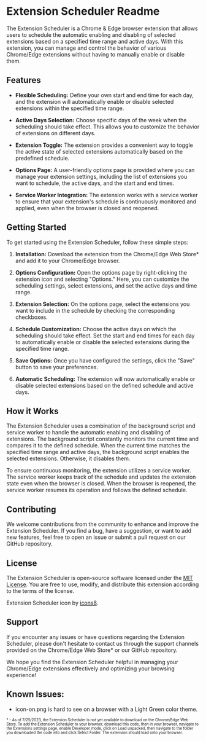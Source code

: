 # Extension Scheduler Readme

The Extension Scheduler is a Chrome & Edge browser extension that allows users to schedule the automatic enabling and
disabling of selected extensions based on a specified time range and active days. With this extension, you can manage
and control the behavior of various Chrome/Edge extensions without having to manually enable or disable them.

## Features

- **Flexible Scheduling:** Define your own start and end time for each day, and the extension will automatically enable
  or disable selected extensions within the specified time range.

- **Active Days Selection:** Choose specific days of the week when the scheduling should take effect. This allows you to
  customize the behavior of extensions on different days.

- **Extension Toggle:** The extension provides a convenient way to toggle the active state of selected extensions
  automatically based on the predefined schedule.

- **Options Page:** A user-friendly options page is provided where you can manage your extension settings, including the
  list of extensions you want to schedule, the active days, and the start and end times.

- **Service Worker Integration:** The extension works with a service worker to ensure that your extension's schedule is
  continuously monitored and applied, even when the browser is closed and reopened.

## Getting Started

To get started using the Extension Scheduler, follow these simple steps:

1. **Installation:** Download the extension from the Chrome/Edge Web Store* and add it to your Chrome/Edge browser.

2. **Options Configuration:** Open the options page by right-clicking the extension icon and selecting "Options." Here,
   you can customize the scheduling settings, select extensions, and set the active days and time range.

3. **Extension Selection:** On the options page, select the extensions you want to include in the schedule by checking
   the corresponding checkboxes.

4. **Schedule Customization:** Choose the active days on which the scheduling should take effect. Set the start and end
   times for each day to automatically enable or disable the selected extensions during the specified time range.

5. **Save Options:** Once you have configured the settings, click the "Save" button to save your preferences.

6. **Automatic Scheduling:** The extension will now automatically enable or disable selected extensions based on the
   defined schedule and active days.

## How it Works

The Extension Scheduler uses a combination of the background script and service worker to handle the automatic enabling
and disabling of extensions. The background script constantly monitors the current time and compares it to the defined
schedule. When the current time matches the specified time range and active days, the background script enables the
selected extensions. Otherwise, it disables them.

To ensure continuous monitoring, the extension utilizes a service worker. The service worker keeps track of the schedule
and updates the extension state even when the browser is closed. When the browser is reopened, the service worker
resumes its operation and follows the defined schedule.

## Contributing

We welcome contributions from the community to enhance and improve the Extension Scheduler. If you find a bug, have a
suggestion, or want to add new features, feel free to open an issue or submit a pull request on our GitHub repository.

## License

The Extension Scheduler is open-source software licensed under the [MIT License](LICENSE). You are free to use, modify,
and distribute this extension according to the terms of the license.

Extension Scheduler icon by [icons8](https://icons8.com/).

## Support

If you encounter any issues or have questions regarding the Extension Scheduler, please don't hesitate to contact us
through the support channels provided on the Chrome/Edge Web Store* or our GitHub repository.

We hope you find the Extension Scheduler helpful in managing your Chrome/Edge extensions effectively and optimizing your
browsing experience!

## Known Issues:

- icon-on.png is hard to see on a browser with a Light Green color theme.

<sub><sup>\* \- As of 7/25/2023, the Extension Scheduler is not yet available to download on the Chrome/Edge Web Store.
To add the Extension Scheduler to your browser, download this code, then in your browser, navigate to the Extensions
settings page, enable Developer mode, click on Load unpacked, then navigate to the folder you downloaded the code into
and click Select Folder. The extension should load onto your browser. <sup><sub>
